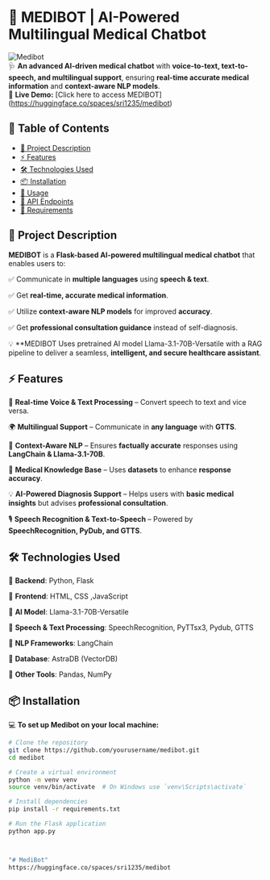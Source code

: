 # 🤖 MEDIBOT | AI-Powered Multilingual Medical Chatbot  

![Medibot](https://img.shields.io/badge/AI%20Chatbot-Medical-blue?style=for-the-badge)  
🩺 **An advanced AI-driven medical chatbot** with **voice-to-text, text-to-speech, and multilingual support**, ensuring **real-time accurate medical information** and **context-aware NLP models**.  
🔗 **Live Demo:** [Click here to access MEDIBOT] (https://huggingface.co/spaces/sri1235/medibot)
## 📌 Table of Contents  
- [📜 Project Description](#-project-description)  
- [⚡ Features](#-features)  
- [🛠️ Technologies Used](#-technologies-used)  
- [📦 Installation](#-installation)  
- [🚀 Usage](#-usage)  
- [📜 API Endpoints](#-api-endpoints)  
- [🔧 Requirements](#-requirements)   



## 📜 Project Description  
**MEDIBOT** is a **Flask-based AI-powered multilingual medical chatbot** that enables users to: 

✅ Communicate in **multiple languages** using **speech & text**.  

✅ Get **real-time, accurate medical information**.  

✅ Utilize **context-aware NLP models** for improved **accuracy**.

✅ Get **professional consultation guidance** instead of self-diagnosis.  

💡 **MEDIBOT Uses pretrained AI model Llama-3.1-70B-Versatile with a RAG pipeline to deliver  a seamless, **intelligent, and secure healthcare assistant**.  



## ⚡ Features  
🚀 **Real-time Voice & Text Processing** – Convert speech to text and vice versa.  

🌍 **Multilingual Support** – Communicate in **any language** with **GTTS**. 

🧠 **Context-Aware NLP** – Ensures **factually accurate** responses using **LangChain & Llama-3.1-70B**.

🔬 **Medical Knowledge Base** – Uses **datasets** to enhance **response accuracy**.  

💡 **AI-Powered Diagnosis Support** – Helps users with **basic medical insights** but advises **professional consultation**.  

🎙️ **Speech Recognition & Text-to-Speech** – Powered by **SpeechRecognition, PyDub, and GTTS**.  


## 🛠️ Technologies Used  

🔹 **Backend**: Python, Flask  

🔹 **Frontend**: HTML, CSS ,JavaScript

🔹 **AI Model**: Llama-3.1-70B-Versatile 

🔹 **Speech & Text Processing**: SpeechRecognition, PyTTsx3, Pydub, GTTS 

🔹 **NLP Frameworks**: LangChain

🔹 **Database**: AstraDB (VectorDB)

🔹 **Other Tools**: Pandas, NumPy 


## 📦 Installation  
💻 **To set up Medibot on your local machine:**  

```bash
# Clone the repository
git clone https://github.com/yourusername/medibot.git
cd medibot

# Create a virtual environment
python -m venv venv
source venv/bin/activate  # On Windows use `venv\Scripts\activate`

# Install dependencies
pip install -r requirements.txt

# Run the Flask application
python app.py



"# MediBot" 
https://huggingface.co/spaces/sri1235/medibot
